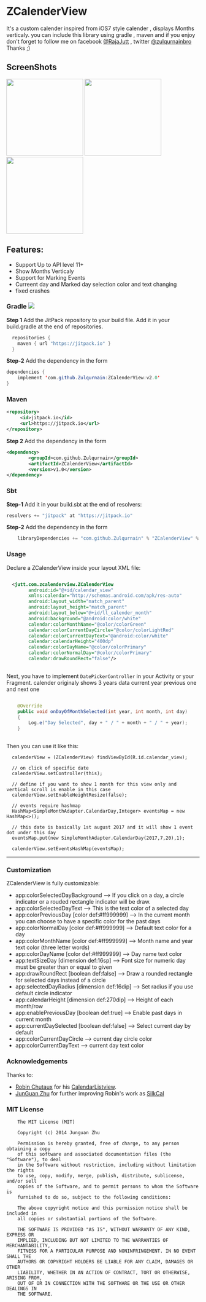 # ZCalenderView

It's a custom calender inspired from iOS7 style calender , displays Months verticaly. you can include this library using gradle , maven and if you enjoy don't forget to follow me on facebook [@RajaJutt](https://www.facebook.com/Raja.jutt "joine on facebook") , twitter [@zulqurnainbro](https://twitter.com/zulqurnainbro "twitter") Thanks ;)

## ScreenShots

<img src="https://github.com/Zulqurnain/ZCalenderView/raw/master/screenshots/1.png" width="200"> <img src="https://github.com/Zulqurnain/ZCalenderView/raw/master/screenshots/2.png" width="200"> <img src="https://github.com/Zulqurnain/ZCalenderView/raw/master/screenshots/3.png" width="200">


## Features:
- Support Up to API level 11+
- Show Months Verticaly 
- Support for Marking Events 
- Curreent day and Marked day selection color and text changing
- fixed crashes

### Gradle [![](https://jitpack.io/v/Zulqurnain/ZCalenderView.svg)](https://jitpack.io/#Zulqurnain/ZCalenderView)

**Step 1** Add the JitPack repository to your build file. Add it in your build.gradle at the end of repositories.

```java
  repositories {
    maven { url "https://jitpack.io" }
  }
```

**Step-2** Add the dependency in the form

```java
dependencies {
    implement 'com.github.Zulqurnain:ZCalenderView:v2.0'
}
```
### Maven
```xml
<repository>
     <id>jitpack.io</id>
     <url>https://jitpack.io</url>
</repository>
```
**Step 2** Add the dependency in the form
```xml
<dependency>
	    <groupId>com.github.Zulqurnain</groupId>
	    <artifactId>ZCalenderView</artifactId>
	    <version>v1.0</version>
</dependency>
```
### Sbt
**Step-1** Add it in your build.sbt at the end of resolvers:
```java
resolvers += "jitpack" at "https://jitpack.io"
```
**Step-2** Add the dependency in the form
```java
	libraryDependencies += "com.github.Zulqurnain" % "ZCalenderView" % "v1.0"	
```

### Usage
 
Declare a ZCalenderView inside your layout XML file:
 
``` xml

  <jutt.com.zcalenderview.ZCalenderView
        android:id="@+id/calendar_view"
        xmlns:calendar="http://schemas.android.com/apk/res-auto"
        android:layout_width="match_parent"
        android:layout_height="match_parent"
        android:layout_below="@+id/ll_calender_month"
        android:background="@android:color/white"
        calendar:colorMonthName="@color/colorGreen"
        calendar:colorCurrentDayCircle="@color/colorLightRed"
        calendar:colorCurrentDayText="@android:color/white"
        calendar:calendarHeight="400dp"
        calendar:colorDayName="@color/colorPrimary"
        calendar:colorNormalDay="@color/colorPrimary"
        calendar:drawRoundRect="false"/>
         
```

Next, you have to implement `DatePickerController` in your Activity or your Fragment. calender originaly shows 3 years data current year previous one and next one

``` java

    @Override
    public void onDayOfMonthSelected(int year, int month, int day)
    {
        Log.e("Day Selected", day + " / " + month + " / " + year);
    }
    
```

Then you can use it like this:

```
  calenderView = (ZCalenderView) findViewById(R.id.calendar_view);

  // on click of specific date
  calenderView.setController(this);

  // define if you want to show 1 month for this view only and vertical scroll is enable in this case
  calenderView.setEnableHeightResize(false);

  // events require hashmap
  HashMap<SimpleMonthAdapter.CalendarDay,Integer> eventsMap = new HashMap<>();

  // this date is basically 1st august 2017 and it will show 1 event dot under this day
  eventsMap.put(new SimpleMonthAdapter.CalendarDay(2017,7,20),1);

  calenderView.setEventsHashMap(eventsMap);

```

---

### Customization

ZCalenderView is fully customizable:

* app:colorSelectedDayBackground  --> If you click on a day, a circle indicator or a rouded rectangle indicator will be draw.
* app:colorSelectedDayText  --> This is the text color of a selected day
* app:colorPreviousDay [color def:#ff999999] --> In the current month you can choose to have a specific color for the past days
* app:colorNormalDay [color def:#ff999999] --> Default text color for a day
* app:colorMonthName [color def:#ff999999] --> Month name and year text color (three letter words)
* app:colorDayName [color def:#ff999999] --> Day name text color
* app:textSizeDay [dimension def:16sp] --> Font size for numeric day must be greater than or equal to given
* app:drawRoundRect [boolean def:false] --> Draw a rounded rectangle for selected days instead of a circle
* app:selectedDayRadius [dimension def:16dip] --> Set radius if you use default circle indicator
* app:calendarHeight [dimension def:270dip] --> Height of each month/row
* app:enablePreviousDay [boolean def:true] --> Enable past days in current month
* app:currentDaySelected [boolean def:false] --> Select current day by default
* app:colorCurrentDayCircle --> current day circle color
* app:colorCurrentDayText --> current day text color

### Acknowledgements

Thanks to:
- [Robin Chutaux](https://github.com/traex) for his [CalendarListview](https://github.com/traex/CalendarListview).
- [JunGuan Zhu](https://github.com/NLMartian) for further improving Robin's work as [SilkCal](https://github.com/NLMartian/SilkCal)

### MIT License

```
    The MIT License (MIT)
    
    Copyright (c) 2014 Junguan Zhu
    
    Permission is hereby granted, free of charge, to any person obtaining a copy
    of this software and associated documentation files (the "Software"), to deal
    in the Software without restriction, including without limitation the rights
    to use, copy, modify, merge, publish, distribute, sublicense, and/or sell
    copies of the Software, and to permit persons to whom the Software is
    furnished to do so, subject to the following conditions:
    
    The above copyright notice and this permission notice shall be included in
    all copies or substantial portions of the Software.
    
    THE SOFTWARE IS PROVIDED "AS IS", WITHOUT WARRANTY OF ANY KIND, EXPRESS OR
    IMPLIED, INCLUDING BUT NOT LIMITED TO THE WARRANTIES OF MERCHANTABILITY,
    FITNESS FOR A PARTICULAR PURPOSE AND NONINFRINGEMENT. IN NO EVENT SHALL THE
    AUTHORS OR COPYRIGHT HOLDERS BE LIABLE FOR ANY CLAIM, DAMAGES OR OTHER
    LIABILITY, WHETHER IN AN ACTION OF CONTRACT, TORT OR OTHERWISE, ARISING FROM,
    OUT OF OR IN CONNECTION WITH THE SOFTWARE OR THE USE OR OTHER DEALINGS IN
    THE SOFTWARE.
```
